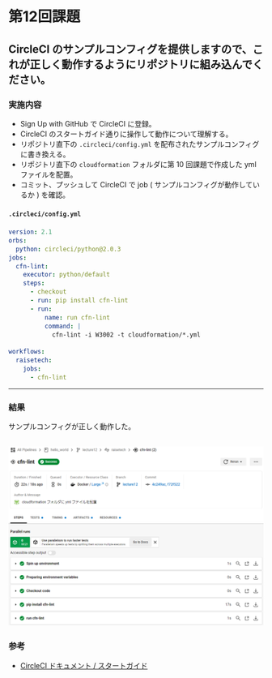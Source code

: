 # 第12回課題
## CircleCI のサンプルコンフィグを提供しますので、これが正しく動作するようにリポジトリに組み込んでください。
### 実施内容
- Sign Up with GitHub で CircleCI に登録。
- CircleCI のスタートガイド通りに操作して動作について理解する。
- リポジトリ直下の `.circleci/config.yml` を配布されたサンプルコンフィグに書き換える。
- リポジトリ直下の `cloudformation` フォルダに第 10 回課題で作成した yml ファイルを配置。
- コミット、プッシュして CircleCI で job ( サンプルコンフィグが動作しているか ) を確認。  

#### `.circleci/config.yml`
```yml
version: 2.1
orbs:
  python: circleci/python@2.0.3
jobs:
  cfn-lint:
    executor: python/default
    steps:
      - checkout
      - run: pip install cfn-lint
      - run:
          name: run cfn-lint
          command: |
            cfn-lint -i W3002 -t cloudformation/*.yml

workflows:
  raisetech:
    jobs:
      - cfn-lint
```
---
### 結果
サンプルコンフィグが正しく動作した。

![Alt text](images_lec12/lecture12/cfn-lint_lec12.png)
---
### 参考
- [CircleCI ドキュメント / スタートガイド](https://circleci.com/docs/ja/getting-started/)